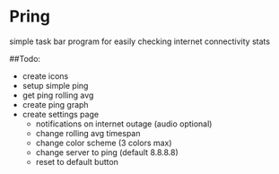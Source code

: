 # Pring
simple task bar program for easily checking internet connectivity stats


##Todo:
* create icons
* setup simple ping
* get ping rolling avg
* create ping graph
* create settings page
  * notifications on internet outage (audio optional)
  * change rolling avg timespan
  * change color scheme (3 colors max)
  * change server to ping (default 8.8.8.8)
  * reset to default button
